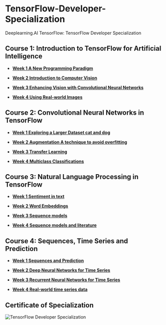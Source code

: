 # TensorFlow-Developer-Specialization
Deeplearning.AI TensorFlow: TensorFlow Developer Specialization

## Course 1: Introduction to TensorFlow for Artificial Intelligence

* [**Week 1 A New Programming Paradigm**](https://github.com/aqafridi/TensorFlow-Developer-Specialization/tree/main/1%20-%20Introduction%20to%20TensorFlow%20for%20Artificial_Intelligence%2C%20Machine%20Learning%2C%20and%20Deep_Learning/Week%201%20First%20Neural%20Network)

* [**Week 2 Introduction to Computer Vision**](https://github.com/aqafridi/TensorFlow-Developer-Specialization/tree/main/1%20-%20Introduction%20to%20TensorFlow%20for%20Artificial_Intelligence%2C%20Machine%20Learning%2C%20and%20Deep_Learning/Week%202%20Introduction%20to%20Computer%20Vision)

* [**Week 3 Enhancing Vision with Convolutional Neural Networks**](https://github.com/aqafridi/TensorFlow-Developer-Specialization/tree/main/1%20-%20Introduction%20to%20TensorFlow%20for%20Artificial_Intelligence%2C%20Machine%20Learning%2C%20and%20Deep_Learning/Week%203%20Enhancing%20Vision%20with%20Convolutional%20Neural%20Networks)

* [**Week 4 Using Real-world Images**](https://github.com/aqafridi/TensorFlow-Developer-Specialization/tree/main/1%20-%20Introduction%20to%20TensorFlow%20for%20Artificial_Intelligence%2C%20Machine%20Learning%2C%20and%20Deep_Learning/Week%204%20Using%20Real-world%20Images)

## Course 2: Convolutional Neural Networks in TensorFlow

* [**Week 1 Exploring a Larger Dataset cat and dog**](https://github.com/aqafridi/TensorFlow-Developer-Specialization/tree/main/2%20-%20Convolutional%20Neural%20Networks%20in%20TensorFlow/Week%201%20Exploring%20a%20Larger%20Dataset%20cat%20and%20dog)

* [**Week 2 Augmentation A technique to avoid overfitting**](https://github.com/aqafridi/TensorFlow-Developer-Specialization/tree/main/2%20-%20Convolutional%20Neural%20Networks%20in%20TensorFlow/Week%202%20Augmentation%20A%20technique%20to%20avoid%20overfitting)

* [**Week 3 Transfer Learning**](https://github.com/aqafridi/TensorFlow-Developer-Specialization/tree/main/2%20-%20Convolutional%20Neural%20Networks%20in%20TensorFlow/Week%203%20Transfer%20Learning)

* [**Week 4 Multiclass Classifications**](https://github.com/aqafridi/TensorFlow-Developer-Specialization/tree/main/2%20-%20Convolutional%20Neural%20Networks%20in%20TensorFlow/Week%204%20Multiclass%20Classifications)

## Course 3: Natural Language Processing in TensorFlow

* [**Week 1 Sentiment in text**](https://github.com/aqafridi/TensorFlow-Developer-Specialization/tree/main/3%20-%20Natural%20Language%20Processing%20in%20TensorFlow/Week%201%20Sentiment%20in%20text)

* [**Week 2 Word Embeddings**](https://github.com/aqafridi/TensorFlow-Developer-Specialization/tree/main/3%20-%20Natural%20Language%20Processing%20in%20TensorFlow/Week%202%20Word%20Embeddings)


* [**Week 3 Sequence models**](https://github.com/aqafridi/TensorFlow-Developer-Specialization/tree/main/3%20-%20Natural%20Language%20Processing%20in%20TensorFlow/Week%203%20Sequence%20models)

* [**Week 4 Sequence models and literature**](https://github.com/aqafridi/TensorFlow-Developer-Specialization/tree/main/3%20-%20Natural%20Language%20Processing%20in%20TensorFlow/Week%204%20Sequence%20models%20and%20literature)

## Course 4: Sequences, Time Series and Prediction

* [**Week 1 Sequences and Prediction**](https://github.com/aqafridi/TensorFlow-Developer-Specialization/tree/main/4%20-%20Sequences%2C%20Time%20Series%20and%20Prediction/Week%201%20Sequences%20and%20Prediction)

* [**Week 2 Deep Neural Networks for Time Series**](https://github.com/aqafridi/TensorFlow-Developer-Specialization/tree/main/4%20-%20Sequences%2C%20Time%20Series%20and%20Prediction/Week%202%20Deep%20Neural%20Networks%20for%20Time%20Series)

* [**Week 3 Recurrent Neural Networks for Time Series**](https://github.com/aqafridi/TensorFlow-Developer-Specialization/tree/main/4%20-%20Sequences%2C%20Time%20Series%20and%20Prediction/Week%203%20Recurrent%20Neural%20Networks%20for%20Time%20Series)

* [**Week 4 Real-world time series data**](https://github.com/aqafridi/TensorFlow-Developer-Specialization/tree/main/4%20-%20Sequences%2C%20Time%20Series%20and%20Prediction/Week%204%20Real-world%20time%20series%20data)

## Certificate of Specialization
![TensorFlow Developer Specialization]()
